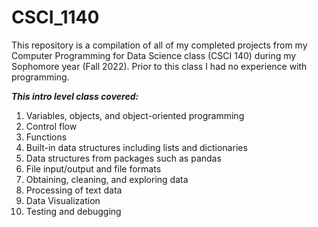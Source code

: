 # CSCI_1140
This repository is a compilation of all of my completed projects from my Computer Programming for Data Science class (CSCI 140) during my Sophomore year (Fall 2022). Prior to this class I had no experience with programming.

***This intro level class covered:***
  1. Variables, objects, and object-oriented programming
  2. Control flow
  3. Functions
  4. Built-in data structures including lists and dictionaries
  5. Data structures from packages such as pandas
  6. File input/output and file formats
  7. Obtaining, cleaning, and exploring data
  8. Processing of text data
  9. Data Visualization
  10. Testing and debugging
